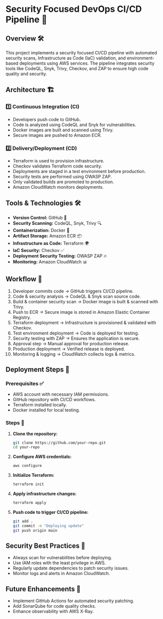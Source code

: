 ﻿# Security Focused DevOps CI/CD Pipeline 🚀

## Overview 🛠️

This project implements a security focused CI/CD pipeline with automated security scans, Infrastructure as Code (IaC) validation, and environment-based deployments using AWS services. The pipeline integrates security tools like CodeQL, Snyk, Trivy, Checkov, and ZAP to ensure high code quality and security.

## Architecture 🏗️

### 1️⃣ Continuous Integration (CI)

*   Developers push code to GitHub.
*   Code is analyzed using CodeQL and Snyk for vulnerabilities.
*   Docker images are built and scanned using Trivy.
*   Secure images are pushed to Amazon ECR.

### 2️⃣ Delivery/Deployment (CD)

*   Terraform is used to provision infrastructure.
*   Checkov validates Terraform code security.
*   Deployments are staged in a test environment before production.
*   Security tests are performed using OWASP ZAP.
*   Only validated builds are promoted to production.
*   Amazon CloudWatch monitors deployments.

## Tools & Technologies 🛠️

*   **Version Control:** GitHub 🐙
*   **Security Scanning:** CodeQL, Snyk, Trivy 🔍
*   **Containerization:** Docker 🐳
*   **Artifact Storage:** Amazon ECR 📦
*   **Infrastructure as Code:** Terraform 🌍
*   **IaC Security:** Checkov ✅
*   **Deployment Security Testing:** OWASP ZAP 🔥
*   **Monitoring:** Amazon CloudWatch 📊

## Workflow 🔄

1.  Developer commits code → GitHub triggers CI/CD pipeline.
2.  Code & security analysis → CodeQL & Snyk scan source code.
3.  Build & container security scan → Docker image is built & scanned with Trivy.
4.  Push to ECR → Secure image is stored in Amazon Elastic Container Registry.
5.  Terraform deployment → Infrastructure is provisioned & validated with Checkov.
6.  Test environment deployment → Code is deployed for testing.
7.  Security testing with ZAP → Ensures the application is secure.
8.  Approval step → Manual approval for production release.
9.  Production deployment → Verified release is deployed.
10. Monitoring & logging → CloudWatch collects logs & metrics.

## Deployment Steps 🚀

### Prerequisites ✅

*   AWS account with necessary IAM permissions.
*   GitHub repository with CI/CD workflows.
*   Terraform installed locally.
*   Docker installed for local testing.

### Steps 📌

1.  **Clone the repository:**

    ```bash
    git clone https://github.com/your-repo.git
    cd your-repo
    ```

2.  **Configure AWS credentials:**

    ```bash
    aws configure
    ```

3.  **Initialize Terraform:**

    ```bash
    terraform init
    ```

4.  **Apply infrastructure changes:**

    ```bash
    terraform apply
    ```

5.  **Push code to trigger CI/CD pipeline:**

    ```bash
    git add .
    git commit -m "Deploying update"
    git push origin main
    ```

## Security Best Practices 🔐

*   Always scan for vulnerabilities before deploying.
*   Use IAM roles with the least privilege in AWS.
*   Regularly update dependencies to patch security issues.
*   Monitor logs and alerts in Amazon CloudWatch.

## Future Enhancements 🔮

*   Implement GitHub Actions for automated security patching.
*   Add SonarQube for code quality checks.
*   Enhance observability with AWS X-Ray.


